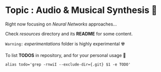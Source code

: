 # Topic : Audio & Musical Synthesis :musical_note:

Right now focusing on *Neural Networks* approaches...

Check *resources* directory and its **README** for some content.

`Warning:` *experimentations* folder is highly experimental :radioactive:

To list **TODOS** in repository, and for your personal usage :gift:

```shell
alias todo='grep -rnwiI --exclude-dir={.git} $1 -e TODO'
```

